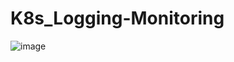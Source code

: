 # K8s_Logging-Monitoring

![image](https://github.com/user-attachments/assets/a7643b81-3625-4f61-8ab0-32660110f517)
